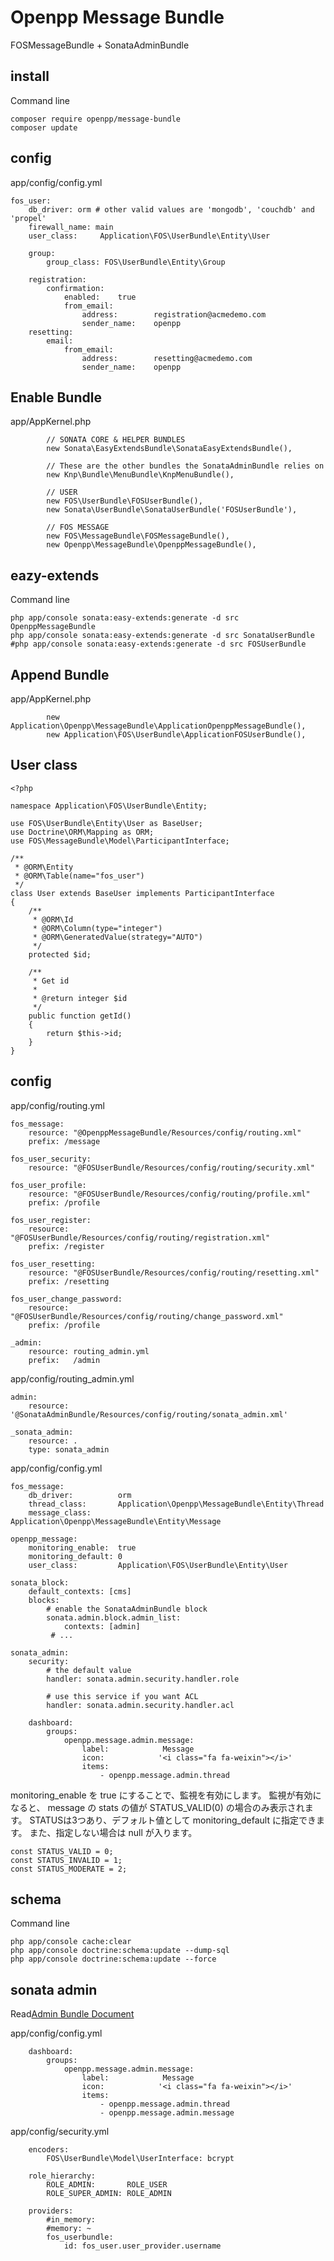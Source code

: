 # Openpp Message Bundle

FOSMessageBundle + SonataAdminBundle

install
--------

Command line

    composer require openpp/message-bundle
    composer update
    

config
------

app/config/config.yml

    fos_user:
        db_driver: orm # other valid values are 'mongodb', 'couchdb' and 'propel'
        firewall_name: main
        user_class:     Application\FOS\UserBundle\Entity\User
    
        group:
            group_class: FOS\UserBundle\Entity\Group
    
        registration:
            confirmation:
                enabled:    true
                from_email:
                    address:        registration@acmedemo.com
                    sender_name:    openpp
        resetting:
            email:
                from_email:
                    address:        resetting@acmedemo.com
                    sender_name:    openpp
    
Enable Bundle
-------------

app/AppKernel.php

            // SONATA CORE & HELPER BUNDLES
            new Sonata\EasyExtendsBundle\SonataEasyExtendsBundle(),
                
            // These are the other bundles the SonataAdminBundle relies on
            new Knp\Bundle\MenuBundle\KnpMenuBundle(),
                
            // USER
            new FOS\UserBundle\FOSUserBundle(),
            new Sonata\UserBundle\SonataUserBundle('FOSUserBundle'),
                
            // FOS MESSAGE
            new FOS\MessageBundle\FOSMessageBundle(),
            new Openpp\MessageBundle\OpenppMessageBundle(),

eazy-extends
------------

Command line

    php app/console sonata:easy-extends:generate -d src OpenppMessageBundle
    php app/console sonata:easy-extends:generate -d src SonataUserBundle
    #php app/console sonata:easy-extends:generate -d src FOSUserBundle


Append Bundle
-------------

app/AppKernel.php

            new Application\Openpp\MessageBundle\ApplicationOpenppMessageBundle(),
            new Application\FOS\UserBundle\ApplicationFOSUserBundle(),
            
User class
-----------

    <?php
    
    namespace Application\FOS\UserBundle\Entity;
    
    use FOS\UserBundle\Entity\User as BaseUser;
    use Doctrine\ORM\Mapping as ORM;
    use FOS\MessageBundle\Model\ParticipantInterface;
    
    /**
     * @ORM\Entity
     * @ORM\Table(name="fos_user")
     */
    class User extends BaseUser implements ParticipantInterface
    {
        /**
         * @ORM\Id
         * @ORM\Column(type="integer")
         * @ORM\GeneratedValue(strategy="AUTO")
         */
        protected $id;
    
        /**
         * Get id
         *
         * @return integer $id
         */
        public function getId()
        {
            return $this->id;
        }
    }



config
------

app/config/routing.yml
    
    fos_message:
        resource: "@OpenppMessageBundle/Resources/config/routing.xml"
        prefix: /message
        
    fos_user_security:
        resource: "@FOSUserBundle/Resources/config/routing/security.xml"
    
    fos_user_profile:
        resource: "@FOSUserBundle/Resources/config/routing/profile.xml"
        prefix: /profile
    
    fos_user_register:
        resource: "@FOSUserBundle/Resources/config/routing/registration.xml"
        prefix: /register
    
    fos_user_resetting:
        resource: "@FOSUserBundle/Resources/config/routing/resetting.xml"
        prefix: /resetting
    
    fos_user_change_password:
        resource: "@FOSUserBundle/Resources/config/routing/change_password.xml"
        prefix: /profile
        
    _admin:
        resource: routing_admin.yml
        prefix:   /admin
        
app/config/routing_admin.yml

    admin:
        resource: '@SonataAdminBundle/Resources/config/routing/sonata_admin.xml'
    
    _sonata_admin:
        resource: .
        type: sonata_admin

app/config/config.yml

    fos_message:
        db_driver:          orm
        thread_class:       Application\Openpp\MessageBundle\Entity\Thread
        message_class:      Application\Openpp\MessageBundle\Entity\Message
        
    openpp_message:
        monitoring_enable:  true
        monitoring_default: 0
        user_class:         Application\FOS\UserBundle\Entity\User
                
    sonata_block:
        default_contexts: [cms]
        blocks:
            # enable the SonataAdminBundle block
            sonata.admin.block.admin_list:
                contexts: [admin]
             # ...
            
    sonata_admin:
        security:
            # the default value
            handler: sonata.admin.security.handler.role
    
            # use this service if you want ACL
            handler: sonata.admin.security.handler.acl
            
        dashboard:
            groups:
                openpp.message.admin.message:
                    label:            Message
                    icon:            '<i class="fa fa-weixin"></i>'
                    items:
                        - openpp.message.admin.thread


monitoring_enable を true にすることで、監視を有効にします。
監視が有効になると、 message の stats の値が STATUS_VALID(0) の場合のみ表示されます。
STATUSは3つあり、デフォルト値として monitoring_default に指定できます。
また、指定しない場合は null が入ります。

    const STATUS_VALID = 0;
    const STATUS_INVALID = 1;
    const STATUS_MODERATE = 2;

schema
------

Command line

    php app/console cache:clear
    php app/console doctrine:schema:update --dump-sql
    php app/console doctrine:schema:update --force


sonata admin
------------

Read[Admin Bundle Document](https://sonata-project.org/bundles/admin/master/doc/reference/installation.html)

app/config/config.yml

        dashboard:
            groups:
                openpp.message.admin.message:
                    label:            Message
                    icon:            '<i class="fa fa-weixin"></i>'
                    items:
                        - openpp.message.admin.thread
                        - openpp.message.admin.message
                    
app/config/security.yml

        encoders:
            FOS\UserBundle\Model\UserInterface: bcrypt
            
        role_hierarchy:
            ROLE_ADMIN:       ROLE_USER
            ROLE_SUPER_ADMIN: ROLE_ADMIN
            
        providers:
            #in_memory:
            #memory: ~
            fos_userbundle:
                id: fos_user.user_provider.username
        